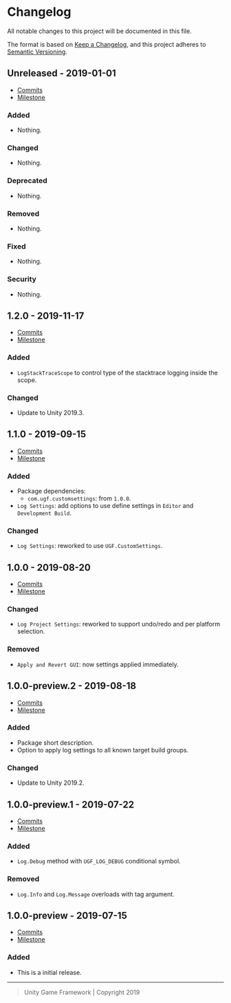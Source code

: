 # Changelog
All notable changes to this project will be documented in this file.

The format is based on [Keep a Changelog](https://keepachangelog.com/en/1.0.0/),
and this project adheres to [Semantic Versioning](https://semver.org/spec/v2.0.0.html).

## Unreleased - 2019-01-01
- [Commits](https://github.com/unity-game-framework/ugf-logs/compare/0.0.0...0.0.0)
- [Milestone](https://github.com/unity-game-framework/ugf-logs/milestone/0?closed=1)

### Added
- Nothing.

### Changed
- Nothing.

### Deprecated
- Nothing.

### Removed
- Nothing.

### Fixed
- Nothing.

### Security
- Nothing.

## 1.2.0 - 2019-11-17
- [Commits](https://github.com/unity-game-framework/ugf-logs/compare/1.1.0...1.2.0)
- [Milestone](https://github.com/unity-game-framework/ugf-logs/milestone/6?closed=1)

### Added
- `LogStackTraceScope` to control type of the stacktrace logging inside the scope.

### Changed
- Update to Unity 2019.3.

## 1.1.0 - 2019-09-15
- [Commits](https://github.com/unity-game-framework/ugf-logs/compare/1.0.0...1.1.0)
- [Milestone](https://github.com/unity-game-framework/ugf-logs/milestone/5?closed=1)

### Added
- Package dependencies:
    - `com.ugf.customsettings`: from `1.0.0`.
- `Log Settings`: add options to use define settings in `Editor` and `Development Build`.

### Changed
- `Log Settings`: reworked to use `UGF.CustomSettings`.

## 1.0.0 - 2019-08-20
- [Commits](https://github.com/unity-game-framework/ugf-logs/compare/1.0.0-preview.2...1.0.0)
- [Milestone](https://github.com/unity-game-framework/ugf-logs/milestone/4?closed=1)

### Changed
- `Log Project Settings`: reworked to support undo/redo and per platform selection.

### Removed
- `Apply and Revert GUI`: now settings applied immediately.

## 1.0.0-preview.2 - 2019-08-18
- [Commits](https://github.com/unity-game-framework/ugf-logs/compare/1.0.0-preview.1...1.0.0-preview.2)
- [Milestone](https://github.com/unity-game-framework/ugf-logs/milestone/3?closed=1)

### Added
- Package short description.
- Option to apply log settings to all known target build groups.

### Changed
- Update to Unity 2019.2.

## 1.0.0-preview.1 - 2019-07-22
- [Commits](https://github.com/unity-game-framework/ugf-logs/compare/1.0.0-preview...1.0.0-preview.1)
- [Milestone](https://github.com/unity-game-framework/ugf-logs/milestone/2?closed=1)

### Added
- `Log.Debug` method with `UGF_LOG_DEBUG` conditional symbol.

### Removed
- `Log.Info` and `Log.Message` overloads with tag argument.

## 1.0.0-preview - 2019-07-15
- [Commits](https://github.com/unity-game-framework/ugf-logs/compare/8eb984f...1.0.0-preview)
- [Milestone](https://github.com/unity-game-framework/ugf-logs/milestone/1?closed=1)

### Added
- This is a initial release.

---
> Unity Game Framework | Copyright 2019
